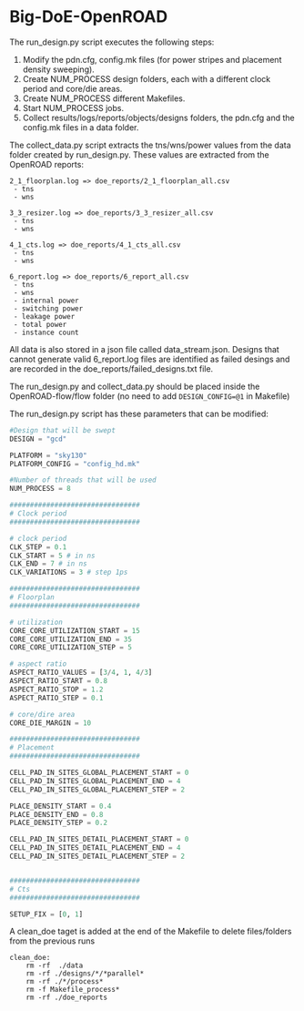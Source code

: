 # Big-DoE-OpenROAD

The run_design.py script executes the following steps: 
1. Modify the pdn.cfg, config.mk files (for power stripes and placement density sweeping).
2. Create NUM_PROCESS design folders, each with a different clock period and core/die areas.
3. Create NUM_PROCESS different Makefiles.
4. Start NUM_PROCESS jobs.
5. Collect results/logs/reports/objects/designs folders, the pdn.cfg and the config.mk files in a data folder.

The collect_data.py script extracts the tns/wns/power values from the data folder created by run_design.py. These values are extracted from the OpenROAD reports:

```
2_1_floorplan.log => doe_reports/2_1_floorplan_all.csv
 - tns
 - wns

3_3_resizer.log => doe_reports/3_3_resizer_all.csv
 - tns
 - wns

4_1_cts.log => doe_reports/4_1_cts_all.csv
 - tns
 - wns

6_report.log => doe_reports/6_report_all.csv
 - tns
 - wns
 - internal power
 - switching power
 - leakage power
 - total power
 - instance count
```

All data is also stored in a json file called data_stream.json. Designs that cannot generate valid 6_report.log files are identified as failed desings and are recorded in the doe_reports/failed_designs.txt file.

The run_design.py and collect_data.py should be placed inside the OpenROAD-flow/flow folder (no need to add `DESIGN_CONFIG=@1` in Makefile)

The run_design.py script has these parameters that can be modified:

```python
#Design that will be swept
DESIGN = "gcd"

PLATFORM = "sky130"
PLATFORM_CONFIG = "config_hd.mk"

#Number of threads that will be used
NUM_PROCESS = 8

################################
# Clock period
################################

# clock period
CLK_STEP = 0.1
CLK_START = 5 # in ns
CLK_END = 7 # in ns
CLK_VARIATIONS = 3 # step 1ps

################################
# Floorplan
################################

# utilization
CORE_CORE_UTILIZATION_START = 15
CORE_CORE_UTILIZATION_END = 35
CORE_CORE_UTILIZATION_STEP = 5

# aspect ratio
ASPECT_RATIO_VALUES = [3/4, 1, 4/3]
ASPECT_RATIO_START = 0.8
ASPECT_RATIO_STOP = 1.2
ASPECT_RATIO_STEP = 0.1

# core/dire area
CORE_DIE_MARGIN = 10

################################
# Placement
################################

CELL_PAD_IN_SITES_GLOBAL_PLACEMENT_START = 0
CELL_PAD_IN_SITES_GLOBAL_PLACEMENT_END = 4
CELL_PAD_IN_SITES_GLOBAL_PLACEMENT_STEP = 2

PLACE_DENSITY_START = 0.4
PLACE_DENSITY_END = 0.8
PLACE_DENSITY_STEP = 0.2

CELL_PAD_IN_SITES_DETAIL_PLACEMENT_START = 0
CELL_PAD_IN_SITES_DETAIL_PLACEMENT_END = 4
CELL_PAD_IN_SITES_DETAIL_PLACEMENT_STEP = 2


################################
# Cts
################################

SETUP_FIX = [0, 1]

```

A clean_doe taget is added at the end of the Makefile to delete files/folders from the previous runs
```
clean_doe:
	rm -rf  ./data 
	rm -rf ./designs/*/*parallel*
	rm -rf ./*/process*
	rm -f Makefile_process*
	rm -rf ./doe_reports
```

